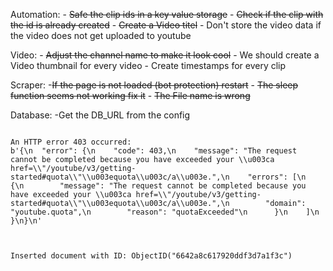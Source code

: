 Automation: 
    - ~~Safe the clip ids in a key value storage~~
    - ~~Check if the clip with the id is already created~~
    - ~~Create a Video titel~~ 
    - Don't store the video data if the video does not get uploaded to youtube

Video: 
    - ~~Adjust the channel name to make it look cool~~
    - We should create a Video thumbnail for every video 
    - Create timestamps for every clip

Scraper: 
    -~~If the page is not loaded (bot protection) restart~~
    - ~~The sleep function seems not working fix it~~
    - ~~The File name is wrong~~

Database: 
    -Get the DB_URL from the config



```

An HTTP error 403 occurred:
b'{\n  "error": {\n    "code": 403,\n    "message": "The request cannot be completed because you have exceeded your \\u003ca href=\\"/youtube/v3/getting-started#quota\\"\\u003equota\\u003c/a\\u003e.",\n    "errors": [\n      {\n        "message": "The request cannot be completed because you have exceeded your \\u003ca href=\\"/youtube/v3/getting-started#quota\\"\\u003equota\\u003c/a\\u003e.",\n        "domain": "youtube.quota",\n        "reason": "quotaExceeded"\n      }\n    ]\n  }\n}\n'


```


```

Inserted document with ID: ObjectID("6642a8c617920ddf3d7a1f3c")

```
